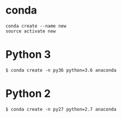 conda
=====

    conda create --name new
    source activate new
    
    
Python 3
========

    $ conda create -n py36 python=3.6 anaconda
    
    
Python 2
========

    $ conda create -n py27 python=2.7 anaconda